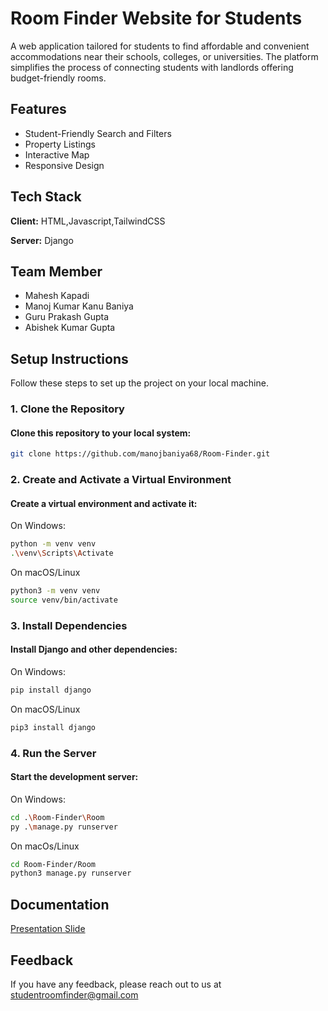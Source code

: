 # Room Finder Website for Students

A web application tailored for students to find affordable and convenient accommodations near their schools, colleges, or universities. The platform simplifies the process of connecting students with landlords offering budget-friendly rooms.
## Features

- Student-Friendly Search and Filters
- Property Listings
- Interactive Map
- Responsive Design
## Tech Stack

**Client:** HTML,Javascript,TailwindCSS

**Server:** Django
## Team Member

- Mahesh Kapadi
- Manoj Kumar Kanu Baniya
- Guru Prakash Gupta
- Abishek Kumar Gupta

## Setup Instructions

Follow these steps to set up the project on your local machine.


### 1. Clone the Repository
#### Clone this repository to your local system:
```bash
git clone https://github.com/manojbaniya68/Room-Finder.git
```
### 2. Create and Activate a Virtual Environment
#### Create a virtual environment and activate it:
On Windows:
```bash
python -m venv venv
.\venv\Scripts\Activate
```
On macOS/Linux
```bash
python3 -m venv venv 
source venv/bin/activate
```
### 3. Install Dependencies
#### Install Django and other dependencies:
On Windows:
```bash
pip install django
```
On macOS/Linux
```bash
pip3 install django  

```
### 4. Run the Server
#### Start the development server:
On Windows:
```bash
cd .\Room-Finder\Room
py .\manage.py runserver
```
On macOs/Linux
```bash
cd Room-Finder/Room  
python3 manage.py runserver 
```
## Documentation

[Presentation Slide](https://linktodocumentation)
## Feedback

If you have any feedback, please reach out to us at studentroomfinder@gmail.com




